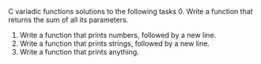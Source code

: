 C variadic functions
solutions to the following tasks
0. Write a function that returns the sum of all its parameters.
1. Write a function that prints numbers, followed by a new line.
2. Write a function that prints strings, followed by a new line.
3. Write a function that prints anything.
